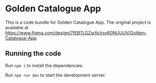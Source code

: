 
  # Golden Catalogue App

  This is a code bundle for Golden Catalogue App. The original project is available at https://www.figma.com/design/7fEB7LGZwXclrsv60NUUUV/Golden-Catalogue-App.

  ## Running the code

  Run `npm i` to install the dependencies.

  Run `npm run dev` to start the development server.
  